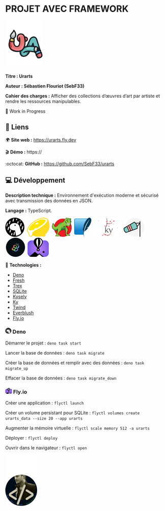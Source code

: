 # PROJET AVEC FRAMEWORK
![logo_urarts](/.github/logo_urarts.png)

**Titre : Urarts**

**Auteur : Sébastien Flouriot (SebF33)**

**Cahier des charges :**
Afficher des collections d’œuvres d’art par artiste et rendre les ressources manipulables.

:construction: Work in Progress


## :link: Liens
:earth_africa: **Site web :** https://urarts.fly.dev

:clapper: **Démo :** https://

:octocat: **GitHub :** https://github.com/SebF33/urarts


## :computer: Développement
**Description technique :** Environnement d'exécution moderne et sécurisé avec transmission des données en JSON.

**Langage :** TypeScript.

[![Deno](/.github/Deno.png)](https://deno.land) [![Fresh](/.github/Fresh.png)](https://fresh.deno.dev) [![Trex](/.github/Trex.png)](https://deno.land/x/trex) [![SQLite](/.github/SQLite.png)](https://www.sqlite.org/index.html) [![Ky](/.github/Ky.png)](https://github.com/sindresorhus/ky) [![Twind](/.github/Twind.png)](https://twind.dev) [![Everblush](/.github/Everblush.png)](https://everblush.github.io) [![Fly.io](/.github/Fly.io.png)](https://fly.io) 

:toolbox: **Technologies :**
- [Deno](https://deno.land/manual)
- [Fresh](https://fresh.deno.dev/docs/introduction)
- [Trex](https://github.com/crewdevio/Trex)
- [SQLite](https://github.com/dyedgreen/deno-sqlite)
- [Kysely](https://koskimas.github.io/kysely)
- [Ky](https://github.com/sindresorhus/ky)
- [Twind](https://twind.dev/handbook/introduction.html)
- [Everblush](https://github.com/Everblush/everblush)
- [Fly.io](https://fly.io/docs/getting-started/deno)


### ![Deno_tiny](/.github/Deno_tiny.png) Deno
Démarrer le projet :
`deno task start`

Lancer la base de données :
`deno task migrate`

Créer la base de données et remplir avec des données :
`deno task migrate_up`

Effacer la base de données :
`deno task migrate_down`


### ![Fly.io_tiny](/.github/Fly.io_tiny.png) Fly.io
Créer une application :
`flyctl launch`

Créer un volume persistant pour SQLite :
`flyctl volumes create urarts_data --size 20 --app urarts`

Augmenter la mémoire virtuelle :
`flyctl scale memory 512 -a urarts`

Déployer :
`flyctl deploy`

Ouvrir dans le navigateur :
`flyctl open`


![avatar](/.github/avatar.png)